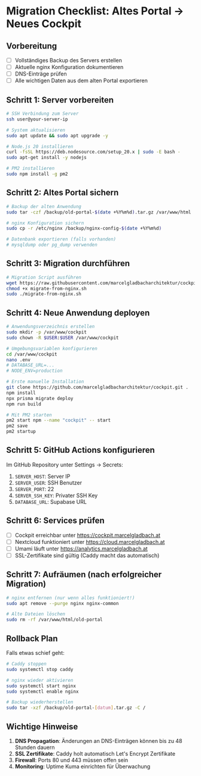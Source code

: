 # Migration Checklist: Altes Portal → Neues Cockpit

## Vorbereitung

- [ ] Vollständiges Backup des Servers erstellen
- [ ] Aktuelle nginx Konfiguration dokumentieren
- [ ] DNS-Einträge prüfen
- [ ] Alle wichtigen Daten aus dem alten Portal exportieren

## Schritt 1: Server vorbereiten

```bash
# SSH Verbindung zum Server
ssh user@your-server-ip

# System aktualisieren
sudo apt update && sudo apt upgrade -y

# Node.js 20 installieren
curl -fsSL https://deb.nodesource.com/setup_20.x | sudo -E bash -
sudo apt-get install -y nodejs

# PM2 installieren
sudo npm install -g pm2
```

## Schritt 2: Altes Portal sichern

```bash
# Backup der alten Anwendung
sudo tar -czf /backup/old-portal-$(date +%Y%m%d).tar.gz /var/www/html

# nginx Konfiguration sichern
sudo cp -r /etc/nginx /backup/nginx-config-$(date +%Y%m%d)

# Datenbank exportieren (falls vorhanden)
# mysqldump oder pg_dump verwenden
```

## Schritt 3: Migration durchführen

```bash
# Migration Script ausführen
wget https://raw.githubusercontent.com/marcelgladbacharchitektur/cockpit/main/scripts/migrate-from-nginx.sh
chmod +x migrate-from-nginx.sh
sudo ./migrate-from-nginx.sh
```

## Schritt 4: Neue Anwendung deployen

```bash
# Anwendungsverzeichnis erstellen
sudo mkdir -p /var/www/cockpit
sudo chown -R $USER:$USER /var/www/cockpit

# Umgebungsvariablen konfigurieren
cd /var/www/cockpit
nano .env
# DATABASE_URL=...
# NODE_ENV=production

# Erste manuelle Installation
git clone https://github.com/marcelgladbacharchitektur/cockpit.git .
npm install
npx prisma migrate deploy
npm run build

# Mit PM2 starten
pm2 start npm --name "cockpit" -- start
pm2 save
pm2 startup
```

## Schritt 5: GitHub Actions konfigurieren

Im GitHub Repository unter Settings → Secrets:

1. `SERVER_HOST`: Server IP
2. `SERVER_USER`: SSH Benutzer
3. `SERVER_PORT`: 22
4. `SERVER_SSH_KEY`: Privater SSH Key
5. `DATABASE_URL`: Supabase URL

## Schritt 6: Services prüfen

- [ ] Cockpit erreichbar unter https://cockpit.marcelgladbach.at
- [ ] Nextcloud funktioniert unter https://cloud.marcelgladbach.at
- [ ] Umami läuft unter https://analytics.marcelgladbach.at
- [ ] SSL-Zertifikate sind gültig (Caddy macht das automatisch)

## Schritt 7: Aufräumen (nach erfolgreicher Migration)

```bash
# nginx entfernen (nur wenn alles funktioniert!)
sudo apt remove --purge nginx nginx-common

# Alte Dateien löschen
sudo rm -rf /var/www/html/old-portal
```

## Rollback Plan

Falls etwas schief geht:

```bash
# Caddy stoppen
sudo systemctl stop caddy

# nginx wieder aktivieren
sudo systemctl start nginx
sudo systemctl enable nginx

# Backup wiederherstellen
sudo tar -xzf /backup/old-portal-[datum].tar.gz -C /
```

## Wichtige Hinweise

1. **DNS Propagation**: Änderungen an DNS-Einträgen können bis zu 48 Stunden dauern
2. **SSL Zertifikate**: Caddy holt automatisch Let's Encrypt Zertifikate
3. **Firewall**: Ports 80 und 443 müssen offen sein
4. **Monitoring**: Uptime Kuma einrichten für Überwachung